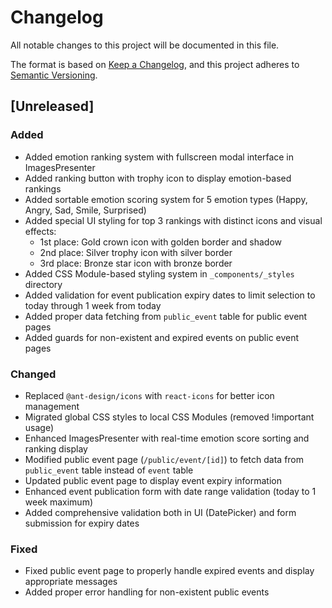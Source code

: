 # Changelog

All notable changes to this project will be documented in this file.

The format is based on [Keep a Changelog](https://keepachangelog.com/en/1.0.0/),
and this project adheres to [Semantic Versioning](https://semver.org/spec/v2.0.0.html).

## [Unreleased]

### Added
- Added emotion ranking system with fullscreen modal interface in ImagesPresenter
- Added ranking button with trophy icon to display emotion-based rankings
- Added sortable emotion scoring system for 5 emotion types (Happy, Angry, Sad, Smile, Surprised)
- Added special UI styling for top 3 rankings with distinct icons and visual effects:
  - 1st place: Gold crown icon with golden border and shadow
  - 2nd place: Silver trophy icon with silver border  
  - 3rd place: Bronze star icon with bronze border
- Added CSS Module-based styling system in `_components/_styles` directory
- Added validation for event publication expiry dates to limit selection to today through 1 week from today
- Added proper data fetching from `public_event` table for public event pages
- Added guards for non-existent and expired events on public event pages

### Changed
- Replaced `@ant-design/icons` with `react-icons` for better icon management
- Migrated global CSS styles to local CSS Modules (removed !important usage)
- Enhanced ImagesPresenter with real-time emotion score sorting and ranking display
- Modified public event page (`/public/event/[id]`) to fetch data from `public_event` table instead of `event` table
- Updated public event page to display event expiry information
- Enhanced event publication form with date range validation (today to 1 week maximum)
- Added comprehensive validation both in UI (DatePicker) and form submission for expiry dates

### Fixed
- Fixed public event page to properly handle expired events and display appropriate messages
- Added proper error handling for non-existent public events
